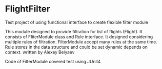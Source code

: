 # FlightFilter
Test project of using functional interface to create flexible filter module 

This module designed to provide filtration for list of flights (Flight).
It consists of FliterModule class and Rule interface.
It designed considering multiple rules of filtration.
FilterModule accept many rules at the same time.
Rule stores in the data structure and could be set dynamic depends on context.
 written by Alexey Belyaev
 
 Code of FilterModule covered test using JUnit4
 
